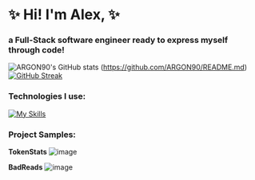 # ✨ Hi! I'm Alex, ✨

### a Full-Stack software engineer ready to express myself through code!
![ARGON90's GitHub stats](https://github-readme-stats.vercel.app/api?username=ARGON90&theme=tokyonight&show_icons=true)
(https://github.com/ARGON90/README.md)[![GitHub Streak](https://streak-stats.demolab.com/?user=ARGON90&&theme=dark)](https://git.io/streak-stats)




### Technologies I use: 
[![My Skills](https://skillicons.dev/icons?i=js,react,redux,python,flask,sqlite,html,css)](https://skillicons.dev)

### Project Samples:
**TokenStats**
![image](https://user-images.githubusercontent.com/54010874/195439369-b457f6b5-b390-4fc3-b4d7-6df47bacaffe.png)

**BadReads** 
![image](https://user-images.githubusercontent.com/54010874/195437945-36b02287-edaa-4afb-9581-8d9d6994f2db.png)
